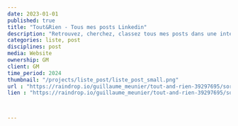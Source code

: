 ```yaml
---
date: 2023-01-01
published: true
title: "Tout&Rien - Tous mes posts Linkedin"
description: "Retrouvez, cherchez, classez tous mes posts dans une interface simple : Raindrop"
categories: liste, post
disciplines: post
media: Website
ownership: GM
client: GM
time_period: 2024
thumbnail: "/projects/liste_post/liste_post_small.png"
url : "https://raindrop.io/guillaume_meunier/tout-and-rien-39297695/sort=-created&perpage=30&page=0"
lien : "https://raindrop.io/guillaume_meunier/tout-and-rien-39297695/sort=-created&perpage=30&page=0"



---
```

